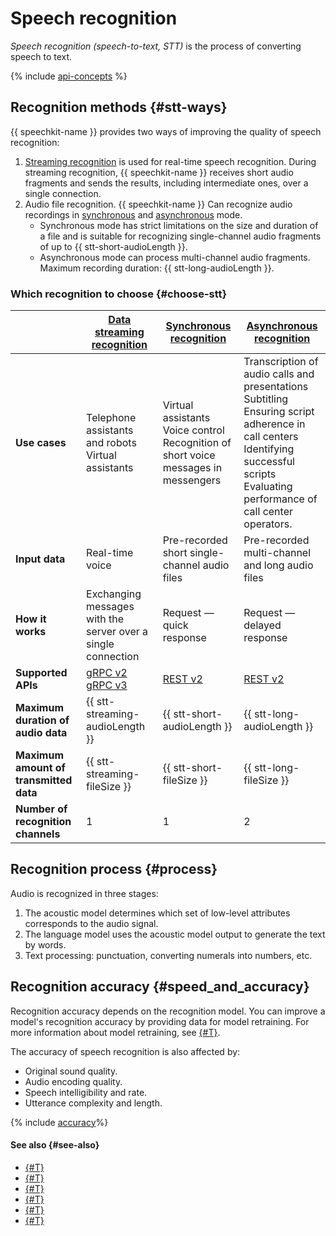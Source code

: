 # Speech recognition

_Speech recognition (speech-to-text, STT)_ is the process of converting speech to text.

{% include [api-concepts](../../_includes/speechkit/api-concepts.md) %}


## Recognition methods {#stt-ways}


{{ speechkit-name }} provides two ways of improving the quality of speech recognition:

1. [Streaming recognition](streaming.md) is used for real-time speech recognition. During streaming recognition, {{ speechkit-name }} receives short audio fragments and sends the results, including intermediate ones, over a single connection.
1. Audio file recognition. {{ speechkit-name }} Can recognize audio recordings in [synchronous](request.md) and [asynchronous](transcribation.md) mode.
   * Synchronous mode has strict limitations on the size and duration of a file and is suitable for recognizing single-channel audio fragments of up to {{ stt-short-audioLength }}.
   * Asynchronous mode can process multi-channel audio fragments. Maximum recording duration: {{ stt-long-audioLength }}.


### Which recognition to choose {#choose-stt}

|  | [Data streaming recognition](streaming.md) | [Synchronous recognition](request.md) | [Asynchronous recognition](transcribation.md) |
|---|---------|----------------------|----------------------|
| **Use cases** | Telephone assistants and robots </br> Virtual assistants | Virtual assistants </br> Voice control </br> Recognition of short voice messages in messengers | Transcription of audio calls and presentations </br> Subtitling </br> Ensuring script adherence in call centers </br> Identifying successful scripts </br> Evaluating performance of call center operators. |
| **Input data** | Real-time voice | Pre-recorded short single-channel audio files | Pre-recorded multi-channel and long audio files |
| **How it works** | Exchanging messages with the server over a single connection | Request — quick response | Request — delayed response |
| **Supported APIs** | [gRPC v2](api/streaming-api.md) </br> [gRPC v3](../stt-v3/api-ref/grpc/) | [REST v2](api/request-api.md) | [REST v2](api/transcribation-api.md) |
| **Maximum duration of audio data** | {{ stt-streaming-audioLength }} | {{ stt-short-audioLength }} | {{ stt-long-audioLength }} |
| **Maximum amount of transmitted data** | {{ stt-streaming-fileSize }} | {{ stt-short-fileSize }} | {{ stt-long-fileSize }} |
| **Number of recognition channels** | 1 | 1 | 2 |


## Recognition process {#process}

Audio is recognized in three stages:

1. The acoustic model determines which set of low-level attributes corresponds to the audio signal.
1. The language model uses the acoustic model output to generate the text by words.
1. Text processing: punctuation, converting numerals into numbers, etc.

## Recognition accuracy {#speed_and_accuracy}

Recognition accuracy depends on the recognition model. You can improve a model's recognition accuracy by providing data for model retraining. For more information about model retraining, see [{#T}](additional-training.md).

The accuracy of speech recognition is also affected by:

* Original sound quality.
* Audio encoding quality.
* Speech intelligibility and rate.
* Utterance complexity and length.


{% include [accuracy](../../_includes/speechkit/accuracy.md)%}


#### See also {#see-also}

* [{#T}](../formats.md)
* [{#T}](models.md)
* [{#T}](streaming.md)
* [{#T}](request.md)
* [{#T}](transcribation.md)
* [{#T}](additional-training.md)